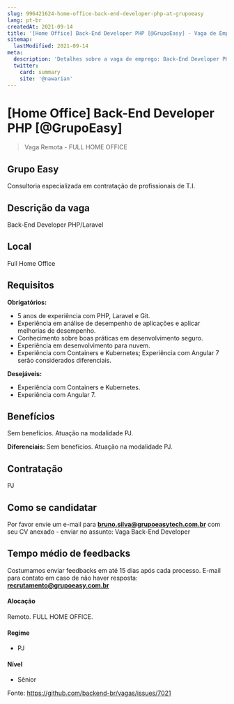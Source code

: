 ```yaml
---
slug: 996421624-home-office-back-end-developer-php-at-grupoeasy
lang: pt-br
createdAt: 2021-09-14
title: '[Home Office] Back-End Developer PHP [@GrupoEasy] - Vaga de Emprego'
sitemap:
  lastModified: 2021-09-14
meta:
  description: 'Detalhes sobre a vaga de emprego: Back-End Developer PHP/Laravel'
  twitter:
    card: summary
    site: '@nawarian'
---
```


# [Home Office] Back-End Developer PHP [@GrupoEasy]

<!--
==================================================
FULL HOME OFFICE
==================================================
-->
<!-- 
==================================================
POR FAVOR, SÓ POSTE SE A VAGA FOR PARA BACK-END!

Não faça distinção de gênero no título da vaga.

Use: "Back-End Developer" ao invés de 
"Desenvolvedor Back-End" \o/

Exemplo: `[São Paulo] Back-End Developer @ NOME DA EMPRESA`
==================================================
-->
<!--
==================================================
Caso a vaga for remoto durante a pandemia deixar a linha abaixo
==================================================
-->
> Vaga Remota - FULL HOME OFFICE

## Grupo Easy

Consultoria especializada em contratação de profissionais de T.I.

## Descrição da vaga

Back-End Developer PHP/Laravel

## Local

Full Home Office

## Requisitos

**Obrigatórios:**
- 5 anos de experiência com PHP, Laravel e Git.
- Experiência em análise de desempenho de aplicações e aplicar melhorias de desempenho. 
- Conhecimento sobre boas práticas em desenvolvimento seguro.
- Experiência em desenvolvimento para nuvem.
- Experiência com Containers e Kubernetes; Experiência com Angular 7 serão considerados diferenciais.


**Desejáveis:**
- Experiência com Containers e Kubernetes.
- Experiência com Angular 7.


## Benefícios
Sem benefícios. Atuação na modalidade PJ.

**Diferenciais:**
Sem benefícios. Atuação na modalidade PJ.

## Contratação

PJ 

## Como se candidatar

Por favor envie um e-mail para **bruno.silva@grupoeasytech.com.br** com seu CV anexado - enviar no assunto: Vaga Back-End Developer

## Tempo médio de feedbacks

Costumamos enviar feedbacks em até 15 dias após cada processo.
E-mail para contato em caso de não haver resposta: **recrutamento@grupoeasy.com.br**

#### Alocação

Remoto. FULL HOME OFFICE.

#### Regime

- PJ

#### Nível

- Sênior





Fonte: https://github.com/backend-br/vagas/issues/7021